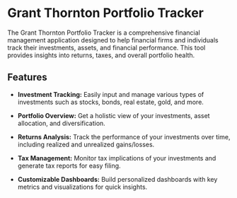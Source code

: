 # Grant Thornton Portfolio Tracker

The Grant Thornton Portfolio Tracker is a comprehensive financial management application designed to help financial firms and individuals track their investments, assets, and financial performance. This tool provides insights into returns, taxes, and overall portfolio health.

## Features

- **Investment Tracking:** Easily input and manage various types of investments such as stocks, bonds, real estate, gold, and more.

- **Portfolio Overview:** Get a holistic view of your investments, asset allocation, and diversification.

- **Returns Analysis:** Track the performance of your investments over time, including realized and unrealized gains/losses.

- **Tax Management:** Monitor tax implications of your investments and generate tax reports for easy filing.

- **Customizable Dashboards:** Build personalized dashboards with key metrics and visualizations for quick insights.

